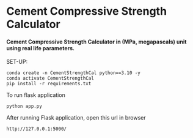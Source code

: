 # Cement Compressive Strength Calculator
#### Cement Compressive Strength Calculator in (MPa, megapascals) unit using real life parameters.


SET-UP:
```
conda create -n CementStrengthCal python==3.10 -y
conda activate CementStrengthCal
pip install -r requirements.txt
```

To run flask application 

```
python app.py
```

After running Flask application, open this url in browser
```
http://127.0.0.1:5000/
```